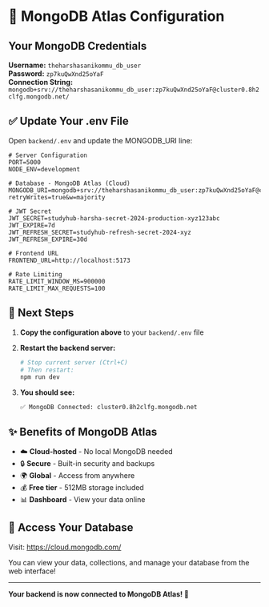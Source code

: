 # 🎉 MongoDB Atlas Configuration

## Your MongoDB Credentials

**Username:** `theharshasanikommu_db_user`  
**Password:** `zp7kuQwXnd25oYaF`  
**Connection String:** `mongodb+srv://theharshasanikommu_db_user:zp7kuQwXnd25oYaF@cluster0.8h2clfg.mongodb.net/`

## ✅ Update Your .env File

Open `backend/.env` and update the MONGODB_URI line:

```env
# Server Configuration
PORT=5000
NODE_ENV=development

# Database - MongoDB Atlas (Cloud)
MONGODB_URI=mongodb+srv://theharshasanikommu_db_user:zp7kuQwXnd25oYaF@cluster0.8h2clfg.mongodb.net/studyhub?retryWrites=true&w=majority

# JWT Secret
JWT_SECRET=studyhub-harsha-secret-2024-production-xyz123abc
JWT_EXPIRE=7d
JWT_REFRESH_SECRET=studyhub-refresh-secret-2024-xyz
JWT_REFRESH_EXPIRE=30d

# Frontend URL
FRONTEND_URL=http://localhost:5173

# Rate Limiting
RATE_LIMIT_WINDOW_MS=900000
RATE_LIMIT_MAX_REQUESTS=100
```

## 🚀 Next Steps

1. **Copy the configuration above** to your `backend/.env` file
2. **Restart the backend server:**
   ```bash
   # Stop current server (Ctrl+C)
   # Then restart:
   npm run dev
   ```

3. **You should see:**
   ```
   ✅ MongoDB Connected: cluster0.8h2clfg.mongodb.net
   ```

## ✨ Benefits of MongoDB Atlas

- ☁️ **Cloud-hosted** - No local MongoDB needed
- 🔒 **Secure** - Built-in security and backups
- 🌍 **Global** - Access from anywhere
- 💰 **Free tier** - 512MB storage included
- 📊 **Dashboard** - View your data online

## 🔗 Access Your Database

Visit: https://cloud.mongodb.com/

You can view your data, collections, and manage your database from the web interface!

---

**Your backend is now connected to MongoDB Atlas! 🎉**
